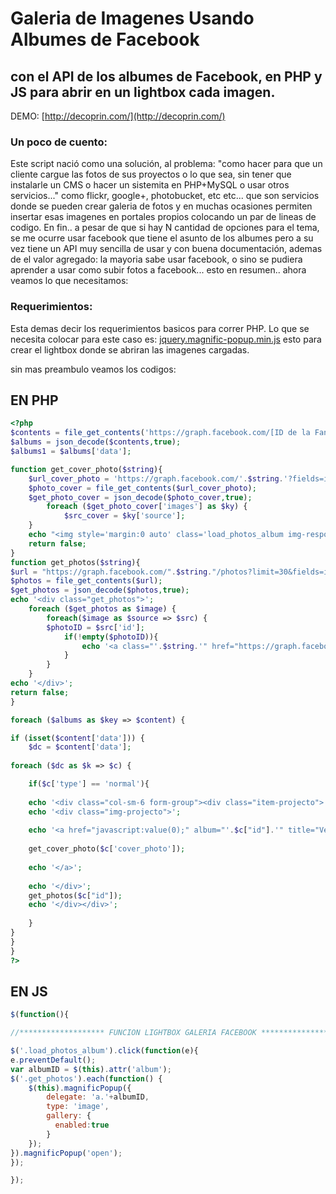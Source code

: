 # Galeria de Imagenes Usando Albumes de Facebook
## con el API de los albumes de Facebook, en PHP y JS para abrir en un lightbox cada imagen.

DEMO: [http://decoprin.com/](http://decoprin.com/)

### Un poco de cuento:
Este script nació como una solución, al problema: "como hacer para que un cliente cargue las fotos de sus proyectos o lo que sea, sin tener que instalarle un CMS o hacer un sistemita en PHP+MySQL o usar otros servicios..." como flickr, google+, photobucket, etc etc... que son servicios donde se pueden crear galeria de fotos y en muchas ocasiones permiten insertar esas imagenes en portales propios colocando un par de lineas de codigo. En fin.. a pesar de que si hay N cantidad de opciones para el tema, se me ocurre usar facebook que tiene el asunto de los albumes pero a su vez tiene un API muy sencilla de usar y con buena documentación, ademas de el valor agregado: la mayoria sabe usar facebook, o sino se pudiera aprender a usar como subir fotos a facebook... esto en resumen.. ahora veamos lo que necesitamos:

### Requerimientos:
Esta demas decir los requerimientos basicos para correr PHP.
Lo que se necesita colocar para este caso es: [jquery.magnific-popup.min.js](https://cdnjs.com/libraries/magnific-popup.js/) esto para crear el lightbox donde se abriran las imagenes cargadas.

sin mas preambulo veamos los codigos:

## EN PHP
```php
<?php
$contents = file_get_contents('https://graph.facebook.com/[ID de la FanPage]?fields=albums&access_token=[Access Token]');
$albums = json_decode($contents,true);
$albums1 = $albums['data'];

function get_cover_photo($string){
	$url_cover_photo = 'https://graph.facebook.com/'.$string.'?fields=images&access_token=[Access Token]';
	$photo_cover = file_get_contents($url_cover_photo);
	$get_photo_cover = json_decode($photo_cover,true);
		foreach ($get_photo_cover['images'] as $ky) {
			$src_cover = $ky['source'];
	}
	echo "<img style='margin:0 auto' class='load_photos_album img-responsive' src='".$src_cover."'>";	
	return false;
}
function get_photos($string){
$url = "https://graph.facebook.com/".$string."/photos?limit=30&fields=images&access_token=[Access Token]";
$photos = file_get_contents($url);
$get_photos = json_decode($photos,true);
echo '<div class="get_photos">';
	foreach ($get_photos as $image) {
		foreach($image as $source => $src) {
		$photoID = $src['id'];
			if(!empty($photoID)){
				echo '<a class="'.$string.'" href="https://graph.facebook.com/'.$photoID.'/picture"></a>';				
			}
		}
	}
echo '</div>';
return false;
}

foreach ($albums as $key => $content) {

if (isset($content['data'])) {
    $dc = $content['data'];
	
foreach ($dc as $k => $c) {

	if($c['type'] == 'normal'){
	
	echo '<div class="col-sm-6 form-group"><div class="item-projecto">';
	echo '<div class="img-projecto">';
	
	echo '<a href="javascript:value(0);" album="'.$c["id"].'" title="Ver Galeria: '.$c["name"].'" class="load_photos_album btn btn-default">';
	
	get_cover_photo($c['cover_photo']);
	
	echo '</a>';
	
	echo '</div>';
	get_photos($c["id"]);
	echo '</div></div>';
	
	}
}	 
}
}
?>
```
## EN JS
```javascript
$(function(){

//******************* FUNCION LIGHTBOX GALERIA FACEBOOK ********************//

$('.load_photos_album').click(function(e){
e.preventDefault();
var albumID = $(this).attr('album');
$('.get_photos').each(function() {
    $(this).magnificPopup({
        delegate: 'a.'+albumID,
        type: 'image',
        gallery: {
          enabled:true
        }
    });
}).magnificPopup('open');
});  

});
```
